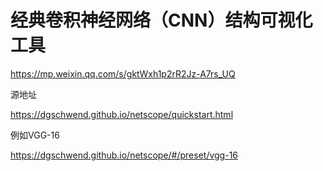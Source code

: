 # 经典卷积神经网络（CNN）结构可视化工具

https://mp.weixin.qq.com/s/gktWxh1p2rR2Jz-A7rs_UQ

源地址



https://dgschwend.github.io/netscope/quickstart.html

例如VGG-16

https://dgschwend.github.io/netscope/#/preset/vgg-16